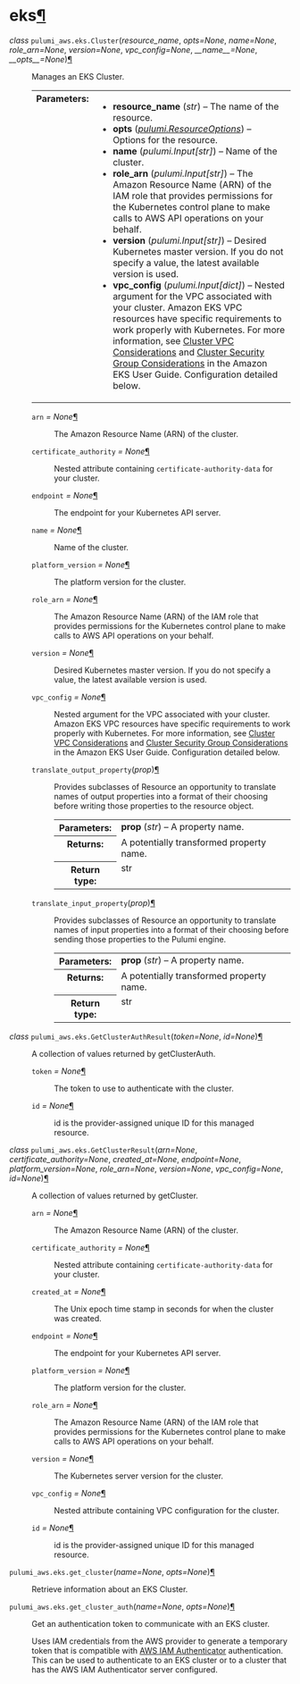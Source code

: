 <div class="section" id="module-pulumi_aws.eks">
<span id="eks"></span><h1>eks<a class="headerlink" href="#module-pulumi_aws.eks" title="Permalink to this headline">¶</a></h1>
<dl class="class">
<dt id="pulumi_aws.eks.Cluster">
<em class="property">class </em><code class="descclassname">pulumi_aws.eks.</code><code class="descname">Cluster</code><span class="sig-paren">(</span><em>resource_name</em>, <em>opts=None</em>, <em>name=None</em>, <em>role_arn=None</em>, <em>version=None</em>, <em>vpc_config=None</em>, <em>__name__=None</em>, <em>__opts__=None</em><span class="sig-paren">)</span><a class="headerlink" href="#pulumi_aws.eks.Cluster" title="Permalink to this definition">¶</a></dt>
<dd><p>Manages an EKS Cluster.</p>
<table class="docutils field-list" frame="void" rules="none">
<col class="field-name" />
<col class="field-body" />
<tbody valign="top">
<tr class="field-odd field"><th class="field-name">Parameters:</th><td class="field-body"><ul class="first last simple">
<li><strong>resource_name</strong> (<em>str</em>) – The name of the resource.</li>
<li><strong>opts</strong> (<a class="reference internal" href="../../pulumi/#pulumi.ResourceOptions" title="pulumi.ResourceOptions"><em>pulumi.ResourceOptions</em></a>) – Options for the resource.</li>
<li><strong>name</strong> (<em>pulumi.Input</em><em>[</em><em>str</em><em>]</em>) – Name of the cluster.</li>
<li><strong>role_arn</strong> (<em>pulumi.Input</em><em>[</em><em>str</em><em>]</em>) – The Amazon Resource Name (ARN) of the IAM role that provides permissions for the Kubernetes control plane to make calls to AWS API operations on your behalf.</li>
<li><strong>version</strong> (<em>pulumi.Input</em><em>[</em><em>str</em><em>]</em>) – Desired Kubernetes master version. If you do not specify a value, the latest available version is used.</li>
<li><strong>vpc_config</strong> (<em>pulumi.Input</em><em>[</em><em>dict</em><em>]</em>) – Nested argument for the VPC associated with your cluster. Amazon EKS VPC resources have specific requirements to work properly with Kubernetes. For more information, see <a class="reference external" href="https://docs.aws.amazon.com/eks/latest/userguide/network_reqs.html">Cluster VPC Considerations</a> and <a class="reference external" href="https://docs.aws.amazon.com/eks/latest/userguide/sec-group-reqs.html">Cluster Security Group Considerations</a> in the Amazon EKS User Guide. Configuration detailed below.</li>
</ul>
</td>
</tr>
</tbody>
</table>
<dl class="attribute">
<dt id="pulumi_aws.eks.Cluster.arn">
<code class="descname">arn</code><em class="property"> = None</em><a class="headerlink" href="#pulumi_aws.eks.Cluster.arn" title="Permalink to this definition">¶</a></dt>
<dd><p>The Amazon Resource Name (ARN) of the cluster.</p>
</dd></dl>

<dl class="attribute">
<dt id="pulumi_aws.eks.Cluster.certificate_authority">
<code class="descname">certificate_authority</code><em class="property"> = None</em><a class="headerlink" href="#pulumi_aws.eks.Cluster.certificate_authority" title="Permalink to this definition">¶</a></dt>
<dd><p>Nested attribute containing <code class="docutils literal notranslate"><span class="pre">certificate-authority-data</span></code> for your cluster.</p>
</dd></dl>

<dl class="attribute">
<dt id="pulumi_aws.eks.Cluster.endpoint">
<code class="descname">endpoint</code><em class="property"> = None</em><a class="headerlink" href="#pulumi_aws.eks.Cluster.endpoint" title="Permalink to this definition">¶</a></dt>
<dd><p>The endpoint for your Kubernetes API server.</p>
</dd></dl>

<dl class="attribute">
<dt id="pulumi_aws.eks.Cluster.name">
<code class="descname">name</code><em class="property"> = None</em><a class="headerlink" href="#pulumi_aws.eks.Cluster.name" title="Permalink to this definition">¶</a></dt>
<dd><p>Name of the cluster.</p>
</dd></dl>

<dl class="attribute">
<dt id="pulumi_aws.eks.Cluster.platform_version">
<code class="descname">platform_version</code><em class="property"> = None</em><a class="headerlink" href="#pulumi_aws.eks.Cluster.platform_version" title="Permalink to this definition">¶</a></dt>
<dd><p>The platform version for the cluster.</p>
</dd></dl>

<dl class="attribute">
<dt id="pulumi_aws.eks.Cluster.role_arn">
<code class="descname">role_arn</code><em class="property"> = None</em><a class="headerlink" href="#pulumi_aws.eks.Cluster.role_arn" title="Permalink to this definition">¶</a></dt>
<dd><p>The Amazon Resource Name (ARN) of the IAM role that provides permissions for the Kubernetes control plane to make calls to AWS API operations on your behalf.</p>
</dd></dl>

<dl class="attribute">
<dt id="pulumi_aws.eks.Cluster.version">
<code class="descname">version</code><em class="property"> = None</em><a class="headerlink" href="#pulumi_aws.eks.Cluster.version" title="Permalink to this definition">¶</a></dt>
<dd><p>Desired Kubernetes master version. If you do not specify a value, the latest available version is used.</p>
</dd></dl>

<dl class="attribute">
<dt id="pulumi_aws.eks.Cluster.vpc_config">
<code class="descname">vpc_config</code><em class="property"> = None</em><a class="headerlink" href="#pulumi_aws.eks.Cluster.vpc_config" title="Permalink to this definition">¶</a></dt>
<dd><p>Nested argument for the VPC associated with your cluster. Amazon EKS VPC resources have specific requirements to work properly with Kubernetes. For more information, see <a class="reference external" href="https://docs.aws.amazon.com/eks/latest/userguide/network_reqs.html">Cluster VPC Considerations</a> and <a class="reference external" href="https://docs.aws.amazon.com/eks/latest/userguide/sec-group-reqs.html">Cluster Security Group Considerations</a> in the Amazon EKS User Guide. Configuration detailed below.</p>
</dd></dl>

<dl class="method">
<dt id="pulumi_aws.eks.Cluster.translate_output_property">
<code class="descname">translate_output_property</code><span class="sig-paren">(</span><em>prop</em><span class="sig-paren">)</span><a class="headerlink" href="#pulumi_aws.eks.Cluster.translate_output_property" title="Permalink to this definition">¶</a></dt>
<dd><p>Provides subclasses of Resource an opportunity to translate names of output properties
into a format of their choosing before writing those properties to the resource object.</p>
<table class="docutils field-list" frame="void" rules="none">
<col class="field-name" />
<col class="field-body" />
<tbody valign="top">
<tr class="field-odd field"><th class="field-name">Parameters:</th><td class="field-body"><strong>prop</strong> (<em>str</em>) – A property name.</td>
</tr>
<tr class="field-even field"><th class="field-name">Returns:</th><td class="field-body">A potentially transformed property name.</td>
</tr>
<tr class="field-odd field"><th class="field-name">Return type:</th><td class="field-body">str</td>
</tr>
</tbody>
</table>
</dd></dl>

<dl class="method">
<dt id="pulumi_aws.eks.Cluster.translate_input_property">
<code class="descname">translate_input_property</code><span class="sig-paren">(</span><em>prop</em><span class="sig-paren">)</span><a class="headerlink" href="#pulumi_aws.eks.Cluster.translate_input_property" title="Permalink to this definition">¶</a></dt>
<dd><p>Provides subclasses of Resource an opportunity to translate names of input properties into
a format of their choosing before sending those properties to the Pulumi engine.</p>
<table class="docutils field-list" frame="void" rules="none">
<col class="field-name" />
<col class="field-body" />
<tbody valign="top">
<tr class="field-odd field"><th class="field-name">Parameters:</th><td class="field-body"><strong>prop</strong> (<em>str</em>) – A property name.</td>
</tr>
<tr class="field-even field"><th class="field-name">Returns:</th><td class="field-body">A potentially transformed property name.</td>
</tr>
<tr class="field-odd field"><th class="field-name">Return type:</th><td class="field-body">str</td>
</tr>
</tbody>
</table>
</dd></dl>

</dd></dl>

<dl class="class">
<dt id="pulumi_aws.eks.GetClusterAuthResult">
<em class="property">class </em><code class="descclassname">pulumi_aws.eks.</code><code class="descname">GetClusterAuthResult</code><span class="sig-paren">(</span><em>token=None</em>, <em>id=None</em><span class="sig-paren">)</span><a class="headerlink" href="#pulumi_aws.eks.GetClusterAuthResult" title="Permalink to this definition">¶</a></dt>
<dd><p>A collection of values returned by getClusterAuth.</p>
<dl class="attribute">
<dt id="pulumi_aws.eks.GetClusterAuthResult.token">
<code class="descname">token</code><em class="property"> = None</em><a class="headerlink" href="#pulumi_aws.eks.GetClusterAuthResult.token" title="Permalink to this definition">¶</a></dt>
<dd><p>The token to use to authenticate with the cluster.</p>
</dd></dl>

<dl class="attribute">
<dt id="pulumi_aws.eks.GetClusterAuthResult.id">
<code class="descname">id</code><em class="property"> = None</em><a class="headerlink" href="#pulumi_aws.eks.GetClusterAuthResult.id" title="Permalink to this definition">¶</a></dt>
<dd><p>id is the provider-assigned unique ID for this managed resource.</p>
</dd></dl>

</dd></dl>

<dl class="class">
<dt id="pulumi_aws.eks.GetClusterResult">
<em class="property">class </em><code class="descclassname">pulumi_aws.eks.</code><code class="descname">GetClusterResult</code><span class="sig-paren">(</span><em>arn=None</em>, <em>certificate_authority=None</em>, <em>created_at=None</em>, <em>endpoint=None</em>, <em>platform_version=None</em>, <em>role_arn=None</em>, <em>version=None</em>, <em>vpc_config=None</em>, <em>id=None</em><span class="sig-paren">)</span><a class="headerlink" href="#pulumi_aws.eks.GetClusterResult" title="Permalink to this definition">¶</a></dt>
<dd><p>A collection of values returned by getCluster.</p>
<dl class="attribute">
<dt id="pulumi_aws.eks.GetClusterResult.arn">
<code class="descname">arn</code><em class="property"> = None</em><a class="headerlink" href="#pulumi_aws.eks.GetClusterResult.arn" title="Permalink to this definition">¶</a></dt>
<dd><p>The Amazon Resource Name (ARN) of the cluster.</p>
</dd></dl>

<dl class="attribute">
<dt id="pulumi_aws.eks.GetClusterResult.certificate_authority">
<code class="descname">certificate_authority</code><em class="property"> = None</em><a class="headerlink" href="#pulumi_aws.eks.GetClusterResult.certificate_authority" title="Permalink to this definition">¶</a></dt>
<dd><p>Nested attribute containing <code class="docutils literal notranslate"><span class="pre">certificate-authority-data</span></code> for your cluster.</p>
</dd></dl>

<dl class="attribute">
<dt id="pulumi_aws.eks.GetClusterResult.created_at">
<code class="descname">created_at</code><em class="property"> = None</em><a class="headerlink" href="#pulumi_aws.eks.GetClusterResult.created_at" title="Permalink to this definition">¶</a></dt>
<dd><p>The Unix epoch time stamp in seconds for when the cluster was created.</p>
</dd></dl>

<dl class="attribute">
<dt id="pulumi_aws.eks.GetClusterResult.endpoint">
<code class="descname">endpoint</code><em class="property"> = None</em><a class="headerlink" href="#pulumi_aws.eks.GetClusterResult.endpoint" title="Permalink to this definition">¶</a></dt>
<dd><p>The endpoint for your Kubernetes API server.</p>
</dd></dl>

<dl class="attribute">
<dt id="pulumi_aws.eks.GetClusterResult.platform_version">
<code class="descname">platform_version</code><em class="property"> = None</em><a class="headerlink" href="#pulumi_aws.eks.GetClusterResult.platform_version" title="Permalink to this definition">¶</a></dt>
<dd><p>The platform version for the cluster.</p>
</dd></dl>

<dl class="attribute">
<dt id="pulumi_aws.eks.GetClusterResult.role_arn">
<code class="descname">role_arn</code><em class="property"> = None</em><a class="headerlink" href="#pulumi_aws.eks.GetClusterResult.role_arn" title="Permalink to this definition">¶</a></dt>
<dd><p>The Amazon Resource Name (ARN) of the IAM role that provides permissions for the Kubernetes control plane to make calls to AWS API operations on your behalf.</p>
</dd></dl>

<dl class="attribute">
<dt id="pulumi_aws.eks.GetClusterResult.version">
<code class="descname">version</code><em class="property"> = None</em><a class="headerlink" href="#pulumi_aws.eks.GetClusterResult.version" title="Permalink to this definition">¶</a></dt>
<dd><p>The Kubernetes server version for the cluster.</p>
</dd></dl>

<dl class="attribute">
<dt id="pulumi_aws.eks.GetClusterResult.vpc_config">
<code class="descname">vpc_config</code><em class="property"> = None</em><a class="headerlink" href="#pulumi_aws.eks.GetClusterResult.vpc_config" title="Permalink to this definition">¶</a></dt>
<dd><p>Nested attribute containing VPC configuration for the cluster.</p>
</dd></dl>

<dl class="attribute">
<dt id="pulumi_aws.eks.GetClusterResult.id">
<code class="descname">id</code><em class="property"> = None</em><a class="headerlink" href="#pulumi_aws.eks.GetClusterResult.id" title="Permalink to this definition">¶</a></dt>
<dd><p>id is the provider-assigned unique ID for this managed resource.</p>
</dd></dl>

</dd></dl>

<dl class="function">
<dt id="pulumi_aws.eks.get_cluster">
<code class="descclassname">pulumi_aws.eks.</code><code class="descname">get_cluster</code><span class="sig-paren">(</span><em>name=None</em>, <em>opts=None</em><span class="sig-paren">)</span><a class="headerlink" href="#pulumi_aws.eks.get_cluster" title="Permalink to this definition">¶</a></dt>
<dd><p>Retrieve information about an EKS Cluster.</p>
</dd></dl>

<dl class="function">
<dt id="pulumi_aws.eks.get_cluster_auth">
<code class="descclassname">pulumi_aws.eks.</code><code class="descname">get_cluster_auth</code><span class="sig-paren">(</span><em>name=None</em>, <em>opts=None</em><span class="sig-paren">)</span><a class="headerlink" href="#pulumi_aws.eks.get_cluster_auth" title="Permalink to this definition">¶</a></dt>
<dd><p>Get an authentication token to communicate with an EKS cluster.</p>
<p>Uses IAM credentials from the AWS provider to generate a temporary token that is compatible with
<a class="reference external" href="https://github.com/kubernetes-sigs/aws-iam-authenticator">AWS IAM Authenticator</a> authentication.
This can be used to authenticate to an EKS cluster or to a cluster that has the AWS IAM Authenticator
server configured.</p>
</dd></dl>

</div>
